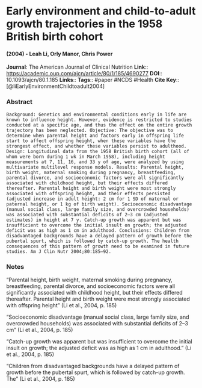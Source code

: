 # Early environment and child-to-adult growth trajectories in the 1958 British birth cohort
#### (2004) - Leah Li, Orly Manor, Chris Power
**Journal**: The American Journal of Clinical Nutrition
**Link**:: https://academic.oup.com/ajcn/article/80/1/185/4690277
**DOI**:: 10.1093/ajcn/80.1.185
**Links**:: 
**Tags**:: #paper #NCDS #Health 
**Cite Key**:: [@liEarlyEnvironmentChildtoadult2004]

### Abstract

```
Background: Genetics and environmental conditions early in life are known to influence height. However, evidence is restricted to studies conducted at a specific age, and thus the effect on the entire growth trajectory has been neglected. Objective: The objective was to determine when parental height and factors early in offspring life start to affect offspring height, when these variables have the strongest effect, and whether these variables persist to adulthood. Design: Longitudinal data from the 1958 British birth cohort (all of whom were born during 1 wk in March 1958), including height measurements at 7, 11, 16, and 33 y of age, were analyzed by using multivariate multilevel response models. Results: Parental height, birth weight, maternal smoking during pregnancy, breastfeeding, parental divorce, and socioeconomic factors were all significantly associated with childhood height, but their effects differed thereafter. Parental height and birth weight were most strongly associated with offspring height, and their effects persisted (adjusted increase in adult height: 2 cm for 1 SD of maternal or paternal height, or 1 kg of birth weight). Socioeconomic disadvantage (manual social class, large family size, and overcrowded households) was associated with substantial deficits of 2–3 cm (adjusted estimates) in height at 7 y. Catch-up growth was apparent but was insufficient to overcome the initial insult on growth; the adjusted deficit was as high as 1 cm in adulthood. Conclusions: Children from disadvantaged backgrounds have a delayed pattern of growth before the pubertal spurt, which is followed by catch-up growth. The health consequences of this pattern of growth need to be examined in future studies. Am J Clin Nutr 2004;80:185–92.
```

### Notes

“Parental height, birth weight, maternal smoking during pregnancy, breastfeeding, parental divorce, and socioeconomic factors were all significantly associated with childhood height, but their effects differed thereafter. Parental height and birth weight were most strongly associated with offspring height” (Li et al., 2004, p. 185)

“Socioeconomic disadvantage (manual social class, large family size, and overcrowded households) was associated with substantial deficits of 2–3 cm” (Li et al., 2004, p. 185)

“Catch-up growth was apparent but was insufficient to overcome the initial insult on growth; the adjusted deficit was as high as 1 cm in adulthood.” (Li et al., 2004, p. 185)

“Children from disadvantaged backgrounds have a delayed pattern of growth before the pubertal spurt, which is followed by catch-up growth. The” (Li et al., 2004, p. 185)